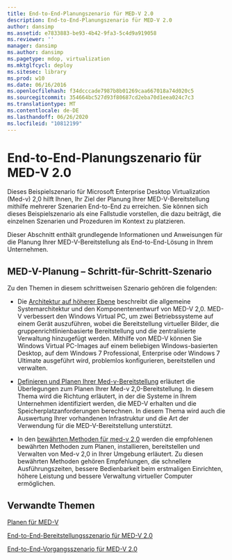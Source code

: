 ```yaml
---
title: End-to-End-Planungszenario für MED-V 2.0
description: End-to-End-Planungszenario für MED-V 2.0
author: dansimp
ms.assetid: e7833883-be93-4b42-9fa3-5c4d9a919058
ms.reviewer: ''
manager: dansimp
ms.author: dansimp
ms.pagetype: mdop, virtualization
ms.mktglfcycl: deploy
ms.sitesec: library
ms.prod: w10
ms.date: 06/16/2016
ms.openlocfilehash: f34dcccade7987b8b01269caa667018a74d020c5
ms.sourcegitcommit: 354664bc527d93f80687cd2eba70d1eea024c7c3
ms.translationtype: MT
ms.contentlocale: de-DE
ms.lasthandoff: 06/26/2020
ms.locfileid: "10812199"
---
```

# End-to-End-Planungszenario für MED-V 2.0


Dieses Beispielszenario für Microsoft Enterprise Desktop Virtualization (Med-v) 2,0 hilft Ihnen, Ihr Ziel der Planung Ihrer MED-V-Bereitstellung mithilfe mehrerer Szenarien End-to-End zu erreichen. Sie können sich dieses Beispielszenario als eine Fallstudie vorstellen, die dazu beiträgt, die einzelnen Szenarien und Prozeduren im Kontext zu platzieren.

Dieser Abschnitt enthält grundlegende Informationen und Anweisungen für die Planung Ihrer MED-V-Bereitstellung als End-to-End-Lösung in Ihrem Unternehmen.

## MED-V-Planung – Schritt-für-Schritt-Szenario


Zu den Themen in diesem schrittweisen Szenario gehören die folgenden:

-   Die [Architektur auf höherer Ebene](high-level-architecturemedv2.md) beschreibt die allgemeine Systemarchitektur und den Komponentenentwurf von MED-V 2,0. MED-V verbessert den Windows Virtual PC, um zwei Betriebssysteme auf einem Gerät auszuführen, wobei die Bereitstellung virtueller Bilder, die gruppenrichtlinienbasierte Bereitstellung und die zentralisierte Verwaltung hinzugefügt werden. Mithilfe von MED-V können Sie Windows Virtual PC-Images auf einem beliebigen Windows-basierten Desktop, auf dem Windows 7 Professional, Enterprise oder Windows 7 Ultimate ausgeführt wird, problemlos konfigurieren, bereitstellen und verwalten.

-   [Definieren und Planen Ihrer Med-v-Bereitstellung](define-and-plan-your-med-v-deployment.md) erläutert die Überlegungen zum Planen Ihrer Med-v 2,0-Bereitstellung. In diesem Thema wird die Richtung erläutert, in der die Systeme in Ihrem Unternehmen identifiziert werden, die MED-V erhalten und die Speicherplatzanforderungen berechnen. In diesem Thema wird auch die Auswertung Ihrer vorhandenen Infrastruktur und die Art der Verwendung für die MED-V-Bereitstellung unterstützt.

-   In den [bewährten Methoden für med-v 2,0](med-v-20-best-practices.md) werden die empfohlenen bewährten Methoden zum Planen, installieren, bereitstellen und Verwalten von Med-v 2,0 in Ihrer Umgebung erläutert. Zu diesen bewährten Methoden gehören Empfehlungen, die schnellere Ausführungszeiten, bessere Bedienbarkeit beim erstmaligen Einrichten, höhere Leistung und bessere Verwaltung virtueller Computer ermöglichen.

## Verwandte Themen


[Planen für MED-V](planning-for-med-v.md)

[End-to-End-Bereitstellungsszenario für MED-V 2.0](end-to-end-deployment-scenario-for-med-v-20.md)

[End-to-End-Vorgangsszenario für MED-V 2.0](end-to-end-operations-scenario-for-med-v-20.md)

 

 






